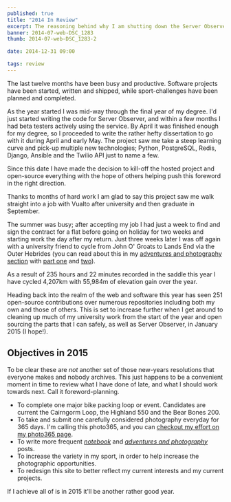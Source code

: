 ```yaml
---
published: true
title: "2014 In Review"
excerpt: The reasoning behind why I am shutting down the Server Observer service, and what's coming next for it.
banner: 2014-07-web-DSC_1283
thumb: 2014-07-web-DSC_1283-2

date: 2014-12-31 09:00

tags: review
---
```


The last twelve months have been busy and productive. Software projects have been started, written and shipped, while sport-challenges have been planned and completed.

As the year started I was mid-way through the final year of my degree. I'd just started writing the code for Server Observer, and within a few months I had beta testers actively using the service. By April it was finished enough for my degree, so I proceeded to write the rather hefty dissertation to go with it during April and early May. The project saw me take a steep learning curve and pick-up multiple new technologies; Python, PostgreSQL, Redis, Django, Ansible and the Twilio API just to name a few.

Since this date I have made the decision to kill-off the hosted project and open-source everything with the hope of others helping push this foreword in the right direction.

Thanks to months of hard work I am glad to say this project saw me walk straight into a job with Vualto after university and then graduate in September.

The summer was busy; after accepting my job I had just a week to find and sign the contract for a flat before going on holiday for two weeks and starting work the day after my return. Just three weeks later I was off again with a university friend to cycle from John O' Groats to Lands End via the Outer Hebrides (you can read about this in my [adventures and photography section](/adventures-photography/ "Aventures and Photography") with [part one](/adventures-photography/2014/11/JOGLE/ "John O' Groats to Lands End Part One") and [two](/adventures-photography/2014/12/JOGLE-2/ "John O' Groats to Land End Part Two")).

As a result of 235 hours and 22 minutes recorded in the saddle this year I have cycled 4,207km with 55,984m of elevation gain over the year.

Heading back into the realm of the web and software this year has seen 251 open-source contributions over numerous repositories including both my own and those of others. This is set to increase further when I get around to cleaning up much of my university work from the start of the year and open sourcing the parts that I can safely, as well as Server Observer, in January 2015 (I hope!).

## Objectives in 2015

To be clear these are *not* another set of those new-years resolutions that everyone makes and nobody archives. This just happens to be a convenient moment in time to review what I have done of late, and what I should work towards next. Call it foreword-planning.

* To complete one major bike packing loop or event. Candidates are current the Cairngorm Loop, the Highland 550 and the Bear Bones 200.
* To take and submit one carefully considered photography everyday for 365 days. I'm calling this photo365, and you can [checkout my effort on my photo365 page](/photo365 "Photo365 Challenge Page").
* To write more frequent *[notebook](/notebook "The Thoughts, Problems and Solutions of a Web Developer")* and *[adventures and photography](/adventures-photography "Adventures and dabbling with Digital Photography")* posts.
* To increase the variety in my sport, in order to help increase the photographic opportunities.
* To redesign this site to better reflect my current interests and my current projects.

If I achieve all of is in 2015 it'll be another rather good year.
